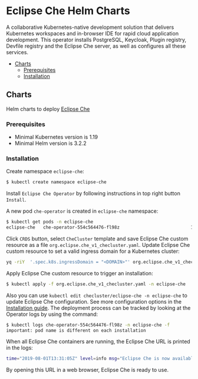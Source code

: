 # Eclipse Che Helm Charts

A collaborative Kubernetes-native development solution that delivers Kubernetes workspaces and in-browser IDE for rapid cloud application development. This operator installs PostgreSQL, Keycloak, Plugin registry, Devfile registry and the Eclipse Che server, as well as configures all these services.

- [Charts](#charts)
  - [Prerequisites](#prerequisites)
  - [Installation](#installation)

## Charts

Helm charts to deploy [Eclipse Che](https://www.eclipse.org/che/)

### Prerequisites

* Minimal Kubernetes version is 1.19
* Minimal Helm version is 3.2.2

### Installation

Create namespace `eclipse-che`:

```bash
$ kubectl create namespace eclipse-che
```

Install `Eclipse Che Operator` by following instructions in top right button `Install`.

A new pod `che-operator` is created in `eclipse-che` namespace:

```bash
$ kubectl get pods -n eclipse-che
eclipse-che   che-operator-554c564476-fl98z                           1/1     Running   0          13s
```

Click `CRDS` button, select `CheCluster` template and save Eclipse Che custom resource as a file `org.eclipse.che_v1_checluster.yaml`.
Update Eclipse Che custom resource to set a valid ingress domain for a Kubernetes cluster:

```bash
yq -riY  '.spec.k8s.ingressDomain = "<DOMAIN>"' org.eclipse.che_v1_checluster.yaml
```

Apply Eclipse Che custom resource to trigger an installation:

```bash
$ kubectl apply -f org.eclipse.che_v1_checluster.yaml -n eclipse-che
```

Also you can use `kubectl edit checluster/eclipse-che -n eclipse-che` to update Eclipse Che configuration.
See more configuration options in the [Installation guide](https://www.eclipse.org/che/docs/che-7/installation-guide/configuring-the-che-installation/). The deployment process can be tracked by looking at the Operator logs by using the command:

```bash
$ kubectl logs che-operator-554c564476-fl98z -n eclipse-che -f
important: pod name is different on each installation
```

When all Eclipse Che containers are running, the Eclipse Che URL is printed in the logs:

```bash
time="2019-08-01T13:31:05Z" level=info msg="Eclipse Che is now available at: http://che-eclipse-che.gcp.my-ide.cloud"
```

By opening this URL in a web browser, Eclipse Che is ready to use.

